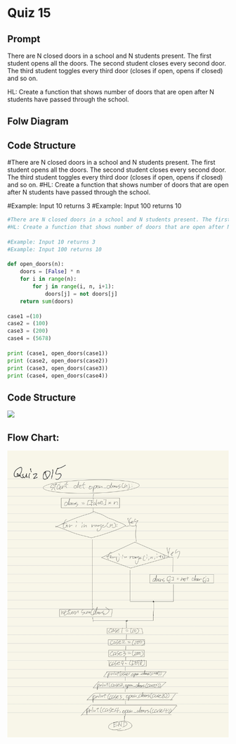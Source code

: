 # Quiz 15
## Prompt
There are N closed doors in a school and N students present. The first student opens all the doors. The second student closes every second door. The third student toggles every third door (closes if open, opens if closed) and so on.

HL: Create a function that shows number of doors that are open after N students have passed through the school.

## Folw Diagram

## Code Structure
#There are N closed doors in a school and N students present. The first student opens all the doors. The second student closes every second door. The third student toggles every third door (closes if open, opens if closed) and so on.
#HL: Create a function that shows number of doors that are open after N students have passed through the school.

#Example: Input 10 returns 3
#Example: Input 100 returns 10

```.py
#There are N closed doors in a school and N students present. The first student opens all the doors. The second student closes every second door. The third student toggles every third door (closes if open, opens if closed) and so on.
#HL: Create a function that shows number of doors that are open after N students have passed through the school.

#Example: Input 10 returns 3
#Example: Input 100 returns 10

def open_doors(n):
    doors = [False] * n
    for i in range(n):
        for j in range(i, n, i+1):
            doors[j] = not doors[j]
    return sum(doors)

case1 =(10)
case2 = (100)
case3 = (200)
case4 = (5678)

print (case1, open_doors(case1))
print (case2, open_doors(case2))
print (case3, open_doors(case3))
print (case4, open_doors(case4))
```


##  Code Structure
![](re:quiz15.png)


## Flow Chart:


![](quiz015_flow.jpg)

